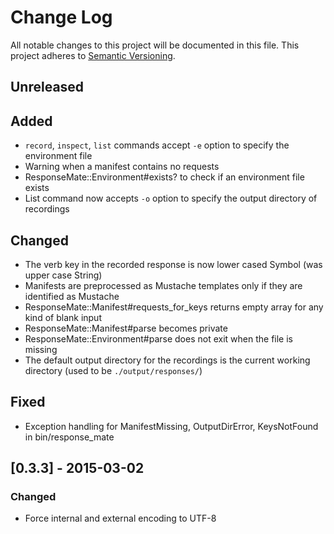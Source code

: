 # Change Log
All notable changes to this project will be documented in this file.
This project adheres to [Semantic Versioning](http://semver.org/).

## Unreleased

## Added

* `record`, `inspect`, `list` commands accept `-e` option to specify the
  environment file
* Warning when a manifest contains no requests
* ResponseMate::Environment#exists? to check if an environment file
  exists
* List command now accepts `-o` option to specify the output directory
  of recordings

## Changed

* The verb key in the recorded response is now lower cased Symbol (was
  upper case String)
* Manifests are preprocessed as Mustache templates only if they are
  identified as Mustache
* ResponseMate::Manifest#requests_for_keys returns empty array for any
  kind of blank input
* ResponseMate::Manifest#parse becomes private
* ResponseMate::Environment#parse does not exit when the file is missing
* The default output directory for the recordings is the current working
  directory (used to be `./output/responses/`)

## Fixed

* Exception handling for ManifestMissing, OutputDirError, KeysNotFound
  in bin/response_mate

## [0.3.3] - 2015-03-02

### Changed

* Force internal and external encoding to UTF-8
